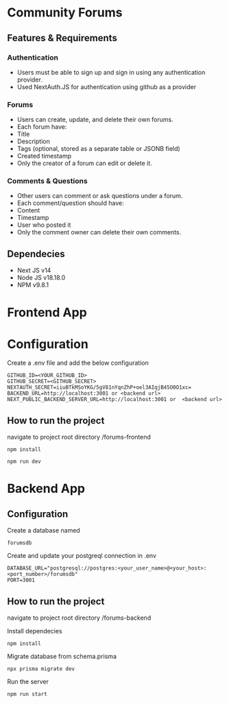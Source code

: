 # Community Forums

## Features & Requirements

### Authentication
- Users must be able to sign up and sign in using any authentication provider.
- Used NextAuth.JS for authentication using github as a provider

### Forums
- Users can create, update, and delete their own forums.
- Each forum have:
- Title
- Description
- Tags (optional, stored as a separate table or JSONB field)
- Created timestamp
- Only the creator of a forum can edit or delete it.

### Comments & Questions
- Other users can comment or ask questions under a forum.
- Each comment/question should have:
- Content
- Timestamp
- User who posted it
- Only the comment owner can delete their own comments.



## Dependecies
- Next JS v14
- Node JS v18.18.0
- NPM v9.8.1

# Frontend App 
# Configuration
Create a .env file and add the below configuration
```
GITHUB_ID=<YOUR_GITHUB_ID>
GITHUB_SECRET=<GITHUB_SECRET>
NEXTAUTH_SECRET=iiuBTkMSoYKG/5gV81nYqnZhP+oel3AIqjB45O0O1xc=
BACKEND_URL=http://localhost:3001 or <backend url>
NEXT_PUBLIC_BACKEND_SERVER_URL=http://localhost:3001 or  <backend url>
```
## How to run the project
navigate to project root directory /forums-frontend
```
npm install
```

```
npm run dev
```

# Backend App

## Configuration
Create a database named
```
forumsdb
```

Create and update your postgreql connection in .env
```
DATABASE_URL="postgresql://postgres:<your_user_name>@<your_host>:<port_number>/forumsdb"
PORT=3001
```
## How to run the project
navigate to project root directory /forums-backend

Install dependecies
```
npm install
```
Migrate database from schema.prisma
```
npx prisma migrate dev
```
Run the server
```
npm run start
```
